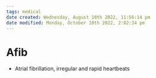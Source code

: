 ```yaml
---
tags: medical
date created: Wednesday, August 10th 2022, 11:56:14 pm
date modified: Monday, October 10th 2022, 2:02:34 pm
---
```


# Afib
- Atrial fibrillation, irregular and rapid heartbeats

